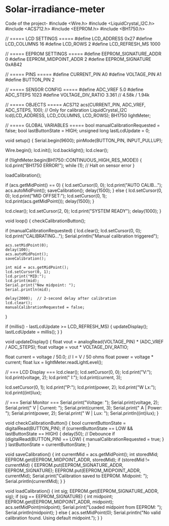 # Solar-irradiance-meter
Code of the project-
#include <Wire.h>
#include <LiquidCrystal_I2C.h>
#include <ACS712.h>
#include <EEPROM.h>
#include <BH1750.h>

// ===== LCD SETTINGS =====
#define LCD_ADDRESS 0x27
#define LCD_COLUMNS 16
#define LCD_ROWS 2
#define LCD_REFRESH_MS 1000

// ===== EEPROM SETTINGS =====
#define EEPROM_SIGNATURE_ADDR 0
#define EEPROM_MIDPOINT_ADDR   2
#define EEPROM_SIGNATURE       0xAB42

// ===== PINS =====
#define CURRENT_PIN A0
#define VOLTAGE_PIN A1
#define BUTTON_PIN 2

// ===== SENSOR CONFIG =====
#define ADC_VREF          5.0
#define ADC_STEPS         1023
#define VOLTAGE_DIV_RATIO 3.361 // 4.58k / 1.94k

// ===== OBJECTS =====
ACS712 acs(CURRENT_PIN, ADC_VREF, ADC_STEPS, 100); // Only for calibration
LiquidCrystal_I2C lcd(LCD_ADDRESS, LCD_COLUMNS, LCD_ROWS);
BH1750 lightMeter;

// ===== GLOBAL VARIABLES =====
bool manualCalibrationRequested = false;
bool lastButtonState = HIGH;
unsigned long lastLcdUpdate = 0;

void setup() {
  Serial.begin(9600);
  pinMode(BUTTON_PIN, INPUT_PULLUP);

  Wire.begin();
  lcd.init();
  lcd.backlight();
  lcd.clear();

  if (!lightMeter.begin(BH1750::CONTINUOUS_HIGH_RES_MODE)) {
    lcd.print("BH1750 ERROR!");
    while (1); // Halt on sensor error
  }

  loadCalibration();

  if (acs.getMidPoint() == 0) {
    lcd.setCursor(0, 0);
    lcd.print("AUTO CALIB...");
    acs.autoMidPoint();
    saveCalibration();
    delay(1500);
  } else {
    lcd.setCursor(0, 0);
    lcd.print("MID OFFSET:");
    lcd.setCursor(0, 1);
    lcd.print(acs.getMidPoint());
    delay(1500);
  }

  lcd.clear();
  lcd.setCursor(2, 0);
  lcd.print("SYSTEM READY");
  delay(1000);
}

void loop() {
  checkCalibrationButton();

  if (manualCalibrationRequested) {
    lcd.clear();
    lcd.setCursor(0, 0);
    lcd.print("CALIBRATING...");
    Serial.println("Manual calibration triggered");

    acs.setMidPoint(0);
    delay(100);
    acs.autoMidPoint();
    saveCalibration();

    int mid = acs.getMidPoint();
    lcd.setCursor(0, 1);
    lcd.print("MID:");
    lcd.print(mid);
    Serial.print("New midpoint: ");
    Serial.println(mid);

    delay(2000);  // 2-second delay after calibration
    lcd.clear();
    manualCalibrationRequested = false;
  }

  if (millis() - lastLcdUpdate >= LCD_REFRESH_MS) {
    updateDisplay();
    lastLcdUpdate = millis();
  }
}

void updateDisplay() {
  float vout = analogRead(VOLTAGE_PIN) * (ADC_VREF / ADC_STEPS);
  float voltage = vout * VOLTAGE_DIV_RATIO;

  float current = voltage / 50.0;   // I = V / 50 ohms
  float power = voltage * current;
  float lux = lightMeter.readLightLevel();

  // === LCD Display ===
  lcd.clear();
  lcd.setCursor(0, 0);
  lcd.print("V:");
  lcd.print(voltage, 2);
  lcd.print(" I:");
  lcd.print(current, 3);

  lcd.setCursor(0, 1);
  lcd.print("P:");
  lcd.print(power, 2);
  lcd.print("W Lx:");
  lcd.print((int)lux);

  // === Serial Monitor ===
  Serial.print("Voltage: ");
  Serial.print(voltage, 2);
  Serial.print(" V | Current: ");
  Serial.print(current, 3);
  Serial.print(" A | Power: ");
  Serial.print(power, 2);
  Serial.print(" W | Lux: ");
  Serial.println((int)lux);
}

void checkCalibrationButton() {
  bool currentButtonState = digitalRead(BUTTON_PIN);
  if (currentButtonState == LOW && lastButtonState == HIGH) {
    delay(50); // Debounce
    if (digitalRead(BUTTON_PIN) == LOW) {
      manualCalibrationRequested = true;
    }
  }
  lastButtonState = currentButtonState;
}

void saveCalibration() {
  int currentMid = acs.getMidPoint();
  int storedMid;
  EEPROM.get(EEPROM_MIDPOINT_ADDR, storedMid);
  if (storedMid != currentMid) {
    EEPROM.put(EEPROM_SIGNATURE_ADDR, EEPROM_SIGNATURE);
    EEPROM.put(EEPROM_MIDPOINT_ADDR, currentMid);
    Serial.print("Calibration saved to EEPROM. Midpoint: ");
    Serial.println(currentMid);
  }
}

void loadCalibration() {
  int sig;
  EEPROM.get(EEPROM_SIGNATURE_ADDR, sig);
  if (sig == EEPROM_SIGNATURE) {
    int midpoint;
    EEPROM.get(EEPROM_MIDPOINT_ADDR, midpoint);
    acs.setMidPoint(midpoint);
    Serial.print("Loaded midpoint from EEPROM: ");
    Serial.println(midpoint);
  } else {
    acs.setMidPoint(0);
    Serial.println("No valid calibration found. Using default midpoint.");
  }
}
